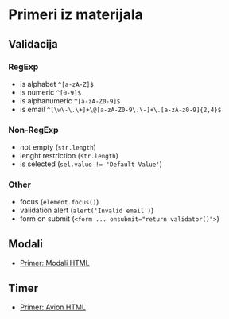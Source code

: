 # Primeri iz materijala

## Validacija
### RegExp
- is alphabet `^[a-zA-Z]$`
- is numeric `^[0-9]$`
- is alphanumeric `^[a-zA-Z0-9]$`
- is email `^[\w\-\.\+]+\@[a-zA-Z0-9\.\-]+\.[a-zA-z0-9]{2,4}$`
### Non-RegExp
- not empty (`str.length`)
- lenght restriction (`str.length`)
- is selected (`sel.value != 'Default Value'`)
### Other
- focus (`element.focus()`)
- validation alert (`alert('Invalid email')`)
- form on submit (`<form ... onsubmit="return validator()">`)

## Modali
- [Primer: Modali HTML](./modal.html)

## Timer
- [Primer: Avion HTML](./avion/resenje.html)

